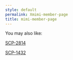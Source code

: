 ```yaml
---
style: default
permalink: Xmimi-member-page
title: mimi-member-page
---
```

You may also like:

[SCP-2814](http://scp-wiki.net/scp-2814)

[SCP-1432](http://scp-wiki.net/scp-1432)
